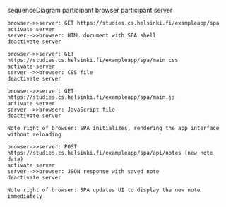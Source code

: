 sequenceDiagram
    participant browser
    participant server

    browser->>server: GET https://studies.cs.helsinki.fi/exampleapp/spa
    activate server
    server-->>browser: HTML document with SPA shell
    deactivate server

    browser->>server: GET https://studies.cs.helsinki.fi/exampleapp/spa/main.css
    activate server
    server-->>browser: CSS file
    deactivate server

    browser->>server: GET https://studies.cs.helsinki.fi/exampleapp/spa/main.js
    activate server
    server-->>browser: JavaScript file
    deactivate server

    Note right of browser: SPA initializes, rendering the app interface without reloading

    browser->>server: POST https://studies.cs.helsinki.fi/exampleapp/spa/api/notes (new note data)
    activate server
    server-->>browser: JSON response with saved note
    deactivate server

    Note right of browser: SPA updates UI to display the new note immediately
